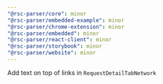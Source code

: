 ```yaml
---
"@rsc-parser/core": minor
"@rsc-parser/embedded-example": minor
"@rsc-parser/chrome-extension": minor
"@rsc-parser/embedded": minor
"@rsc-parser/react-client": minor
"@rsc-parser/storybook": minor
"@rsc-parser/website": minor
---
```


Add text on top of links in `RequestDetailTabNetwork`
